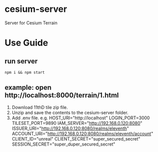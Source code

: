 # cesium-server
Server for Cesium Terrain

# Use Guide

## run server
```
npm i && npm start
```

## example: open http://localhost:8000/terrain/1.html

1. Download 11thD tile zip file.
2. Unzip and save the contents to the cesium-server folder.
3. Add .env file. e.g.
    HOST_URI="http://localhost"
    LOGIN_PORT=3000
    TILESET_PORT=9890
    IAM_SERVER="http://192.168.0.120:8080"
    ISSUER_URI="http://192.168.0.120:8080/realms/eleventh"
    ACCOUNT_URI="http://192.168.0.120:8080/realms/eleventh/account"
    CLIENT_ID="unreal"
    CLIENT_SECRET="super_secured_secret"
    SESSION_SECRET="super_duper_secured_secret"
